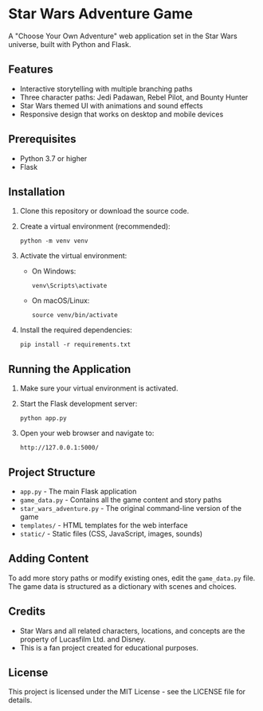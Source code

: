# Star Wars Adventure Game

A "Choose Your Own Adventure" web application set in the Star Wars universe, built with Python and Flask.

## Features

- Interactive storytelling with multiple branching paths
- Three character paths: Jedi Padawan, Rebel Pilot, and Bounty Hunter
- Star Wars themed UI with animations and sound effects
- Responsive design that works on desktop and mobile devices

## Prerequisites

- Python 3.7 or higher
- Flask

## Installation

1. Clone this repository or download the source code.

2. Create a virtual environment (recommended):

   ```
   python -m venv venv
   ```

3. Activate the virtual environment:

   - On Windows:
     ```
     venv\Scripts\activate
     ```
   - On macOS/Linux:
     ```
     source venv/bin/activate
     ```

4. Install the required dependencies:
   ```
   pip install -r requirements.txt
   ```

## Running the Application

1. Make sure your virtual environment is activated.

2. Start the Flask development server:

   ```
   python app.py
   ```

3. Open your web browser and navigate to:
   ```
   http://127.0.0.1:5000/
   ```

## Project Structure

- `app.py` - The main Flask application
- `game_data.py` - Contains all the game content and story paths
- `star_wars_adventure.py` - The original command-line version of the game
- `templates/` - HTML templates for the web interface
- `static/` - Static files (CSS, JavaScript, images, sounds)

## Adding Content

To add more story paths or modify existing ones, edit the `game_data.py` file. The game data is structured as a dictionary with scenes and choices.

## Credits

- Star Wars and all related characters, locations, and concepts are the property of Lucasfilm Ltd. and Disney.
- This is a fan project created for educational purposes.

## License

This project is licensed under the MIT License - see the LICENSE file for details.

